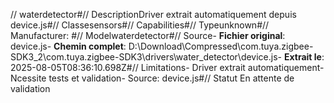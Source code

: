 // waterdetector#// DescriptionDriver extrait automatiquement depuis device.js#// Classesensors#// Capabilities#// Typeunknown#// Manufacturer: #// Modelwaterdetector#// Source- **Fichier original**: device.js- **Chemin complet**: D:\Download\Compressed\com.tuya.zigbee-SDK3_2\com.tuya.zigbee-SDK3\drivers\water_detector\device.js- **Extrait le**: 2025-08-05T08:36:10.698Z#// Limitations- Driver extrait automatiquement- Ncessite tests et validation- Source: device.js#// Statut En attente de validation
